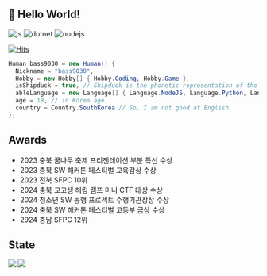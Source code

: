 ## 👋 Hello World!

![js](https://img.shields.io/badge/JavaScript-F7DF1E?style=for-the-badge&logo=JavaScript&logoColor=black)
![dotnet](https://img.shields.io/badge/.NET-5C2D91?style=for-the-badge&logo=.net&logoColor=white)
![nodejs](https://img.shields.io/badge/Node.js-43853D?style=for-the-badge&logo=node.js&logoColor=white)

[![Hits](https://hits.seeyoufarm.com/api/count/incr/badge.svg?url=https%3A%2F%2Fgithub.com%2Fbass9030%2Fbass9030&count_bg=%2379C83D&title_bg=%23555555&icon=&icon_color=%23E7E7E7&title=hits&edge_flat=false)](https://hits.seeyoufarm.com)

```C#
Human bass9030 = new Human() {
  Nickname = "bass9030",
  Hobby = new Hobby[] { Hobby.Coding, Hobby.Game },
  isShipduck = true, // Shipduck is the phonetic representation of the Korean word "씹덕" (similar to "weeb" or "otaku").
  ableLanguage = new Language[] { Language.NodeJS, Language.Python, Language.CS },
  age = 18, // in Korea age
  country = Country.SouthKorea // So, I am not good at English.
};
```

## Awards

-   2023 충북 꿈나무 축제 프리젠테이션 부분 특선 수상
-   2023 충북 SW 해커톤 페스티벌 교육감상 수상
-   2023 전북 SFPC 10위
-   2024 충북 교고생 해킹 캠프 미니 CTF 대상 수상
-   2024 청소년 SW 동행 프로젝트 수행기관장상 수상
-   2024 충북 SW 해커톤 페스티벌 고등부 금상 수상
-   2924 충남 SFPC 12위

## State

<img src="https://github-readme-stats.vercel.app/api?username=bass9030&count_private=true" align="left">
<img src="https://github-readme-stats.vercel.app/api/top-langs/?username=bass9030&layout=compact" align="left">
